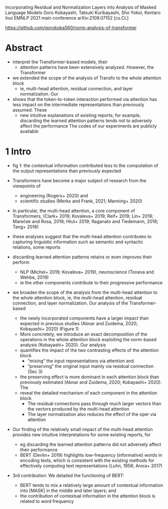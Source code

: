 Incorporating Residual and Normalization Layers into Analysis of Masked Language Models
Goro Kobayashi, Tatsuki Kuribayashi, Sho Yokoi, Kentaro Inui
EMNLP 2021 main conference arXiv:2109.07152 [cs.CL]

https://github.com/gorokoba560/norm-analysis-of-transformer

# Abstract

* interpret the Transformer-based models, their
  * attention patterns have been extensively analyzed. However, the Transformer
* we extended the scope of the analysis of Transfo to the whole attention block
  * ie, multi-head attention, residual connection, and layer normalization. Our
* shows that the token-to-token interaction performed via attention has less
  impact on the intermediate representations than previously assumed. These
  * new intuitive explanations of existing reports; for example, discarding the
    learned attention patterns tends not to adversely affect the performance
    The codes of our experiments are publicly available

# 1 Intro

* fig 1: the contextual information contributed less to the computation of the
  output representations than previously expected

* Transformers have become a major subject of research from the viewpoints of
  * engineering (Rogers+ 2020) and
  * scientific studies (Merkx and Frank, 2021; Manning+ 2020)
* In particular, the multi-head attention, a core component of Transformers,
  (Clark+ 2019; Kovaleva+ 2019; Reif+ 2019; Lin+ 2019; Mareček and Rosa, 2019;
  Htut+ 2019; Raganato and Tiedemann, 2018; Tang+ 2018)
* these analyses suggest that the multi-head attention contributes to capturing
  linguistic information such as semantic and syntactic relations, some reports
* discarding learned attention patterns retains or even improves their perform
  * NLP (Michel+ 2019; Kovaleva+ 2019), neuroscience (Toneva and Wehbe, 2019)
  * ie the other components contribute to their progressive performance
* we broaden the scope of the analysis from the multi-head attention to the
  whole attention block, ie, the multi-head attention, residual connection, and
  layer normalization. Our analysis of the Transformer-based
  * the newly incorporated components have a larger impact than expected in
    previous studies (Abnar and Zuidema, 2020; Kobayashi+ 2020) (Figure 1)
  * More concretely, we introduce an exact decomposition of the operations in
    the whole attention block
    exploiting the norm-based analysis (Kobayashi+ 2020).  Our analysis
  * quantifies the impact of the two contrasting effects of the attention block
    * “mixing” the input representations via attention and
    * “preserving” the original input mainly via residual connection (Sec 3)
  * the preserving effect is more dominant in each attention block than
    previously estimated (Abnar and Zuidema, 2020; Kobayashi+ 2020). The
  * reveal the detailed mechanism of each component in the attention block
    * The residual connections pass through much larger vectors
      than the vectors produced by the multi-head attention
    * The layer normalization also reduces the effect of the oper via attention
* Our finding of the relatively small impact of the multi-head attention
  provides new intuitive interpretations for some existing reports, for
  * eg discarding the learned attention patterns did not adversely affect their
    performance
  * BERT (Devlin+ 2019) highlights low-frequency (informative) words in
    encoding texts, which is consistent with the existing methods for
    effectively computing text representations (Luhn, 1958; Arora+ 2017)

* 3rd contribution: We detailed the functioning of BERT:
  * BERT tends to mix a relatively large amount of contextual information into
    [MASK] in the middle and later layers; and
  * the contribution of contextual information in the attention block is
    related to word frequency
